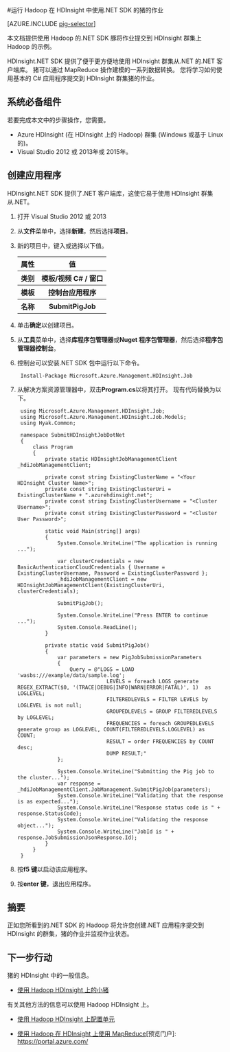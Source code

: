 <properties
   pageTitle="猪的 Hadoop 使用.NET 中 HDInsight |Microsoft Azure"
   description="了解如何使用.NET SDK 的 Hadoop 猪将作业提交到在 HDInsight 上的 Hadoop。"
   services="hdinsight"
   documentationCenter=".net"
   authors="Blackmist"
   manager="jhubbard"
   editor="cgronlun"
   tags="azure-portal"/>

<tags
   ms.service="hdinsight"
   ms.devlang="dotnet"
   ms.topic="article"
   ms.tgt_pltfrm="na"
   ms.workload="big-data"
   ms.date="10/17/2016"
   ms.author="larryfr"/>

#<a name="run-pig-jobs-using-the-net-sdk-for-hadoop-in-hdinsight"></a>运行 Hadoop 在 HDInsight 中使用.NET SDK 的猪的作业

[AZURE.INCLUDE [pig-selector](../../includes/hdinsight-selector-use-pig.md)]

本文档提供使用 Hadoop 的.NET SDK 豚将作业提交到 HDInsight 群集上 Hadoop 的示例。

HDInsight.NET SDK 提供了便于更方便地使用 HDInsight 群集从.NET 的.NET 客户端库。 猪可以通过 MapReduce 操作建模的一系列数据转换。 您将学习如何使用基本的 C# 应用程序提交到 HDInsight 群集猪的作业。

## <a name="prerequisites"></a>系统必备组件

若要完成本文中的步骤操作，您需要。

* Azure HDInsight (在 HDInsight 上的 Hadoop) 群集 (Windows 或基于 Linux 的)。
* Visual Studio 2012 或 2013年或 2015年。

## <a name="create-the-application"></a>创建应用程序

HDInsight.NET SDK 提供了.NET 客户端库，这使它易于使用 HDInsight 群集从.NET。 


1. 打开 Visual Studio 2012 或 2013
2. 从**文件**菜单中，选择**新建**，然后选择**项目**。
3. 新的项目中，键入或选择以下值。

    <table>
    <tr>
    <th>属性</th>
    <th>值</th>
    </tr>
    <tr>
    <th>类别</th>
    <th>模板/视频 C# / 窗口</th>
    </tr>
    <tr>
    <th>模板</th>
    <th>控制台应用程序</th>
    </tr>
    <tr>
    <th>名称</th>
    <th>SubmitPigJob</th>
    </tr>
    </table>
4. 单击**确定**以创建项目。
5. 从**工具**菜单中，选择**库程序包管理器**或**Nuget 程序包管理器**，然后选择**程序包管理器控制台**。
6. 控制台可以安装.NET SDK 包中运行以下命令。

        Install-Package Microsoft.Azure.Management.HDInsight.Job

7. 从解决方案资源管理器中，双击**Program.cs**以将其打开。 现有代码替换为以下。

        using Microsoft.Azure.Management.HDInsight.Job;
        using Microsoft.Azure.Management.HDInsight.Job.Models;
        using Hyak.Common;

        namespace SubmitHDInsightJobDotNet
        {
            class Program
            {
                private static HDInsightJobManagementClient _hdiJobManagementClient;

                private const string ExistingClusterName = "<Your HDInsight Cluster Name>";
                private const string ExistingClusterUri = ExistingClusterName + ".azurehdinsight.net";
                private const string ExistingClusterUsername = "<Cluster Username>";
                private const string ExistingClusterPassword = "<Cluster User Password>";

                static void Main(string[] args)
                {
                    System.Console.WriteLine("The application is running ...");

                    var clusterCredentials = new BasicAuthenticationCloudCredentials { Username = ExistingClusterUsername, Password = ExistingClusterPassword };
                    _hdiJobManagementClient = new HDInsightJobManagementClient(ExistingClusterUri, clusterCredentials);

                    SubmitPigJob();

                    System.Console.WriteLine("Press ENTER to continue ...");
                    System.Console.ReadLine();
                }

                private static void SubmitPigJob()
                {
                    var parameters = new PigJobSubmissionParameters
                    {
                        Query = @"LOGS = LOAD 'wasbs:///example/data/sample.log';
                                    LEVELS = foreach LOGS generate REGEX_EXTRACT($0, '(TRACE|DEBUG|INFO|WARN|ERROR|FATAL)', 1)  as LOGLEVEL;
                                    FILTEREDLEVELS = FILTER LEVELS by LOGLEVEL is not null;
                                    GROUPEDLEVELS = GROUP FILTEREDLEVELS by LOGLEVEL;
                                    FREQUENCIES = foreach GROUPEDLEVELS generate group as LOGLEVEL, COUNT(FILTEREDLEVELS.LOGLEVEL) as COUNT;
                                    RESULT = order FREQUENCIES by COUNT desc;
                                    DUMP RESULT;"
                    };

                    System.Console.WriteLine("Submitting the Pig job to the cluster...");
                    var response = _hdiJobManagementClient.JobManagement.SubmitPigJob(parameters);
                    System.Console.WriteLine("Validating that the response is as expected...");
                    System.Console.WriteLine("Response status code is " + response.StatusCode);
                    System.Console.WriteLine("Validating the response object...");
                    System.Console.WriteLine("JobId is " + response.JobSubmissionJsonResponse.Id);
                }
            }
        }


7. 按**f5 键**以启动该应用程序。
8. 按**enter 键**，退出应用程序。

## <a name="summary"></a>摘要

正如您所看到的.NET SDK 的 Hadoop 将允许您创建.NET 应用程序提交到 HDInsight 的群集，猪的作业并监视作业状态。

## <a name="next-steps"></a>下一步行动

猪的 HDInsight 中的一般信息。

* [使用 Hadoop HDInsight 上的小猪](hdinsight-use-pig.md)

有关其他方法的信息可以使用 Hadoop HDInsight 上。

* [使用 Hadoop HDInsight 上配置单元](hdinsight-use-hive.md)

* [使用 Hadoop 在 HDInsight 上使用 MapReduce](hdinsight-use-mapreduce.md)[预览门户]: https://portal.azure.com/
